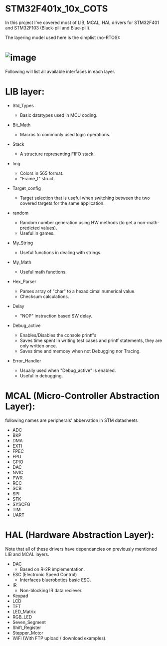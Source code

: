 # STM32F401x_10x_COTS
In this project I've covered most of LIB, MCAL, HAL drivers for STM32F401 and STM32F103 (Black-pill and Blue-pill).

The layering model used here is the simplist (no-RTOS):
# ![image](https://user-images.githubusercontent.com/99054912/212324211-ecfec1b8-2d4c-4b80-b461-f707e95aa85d.png)
Following will list all available interfaces in each layer.

# LIB layer:
  - Std_Types
    * Basic datatypes used in MCU coding.
    
  - Bit_Math
    * Macros to commonly used logic operations.
    
  - Stack
    * A structure representing FIFO stack.
  
  - Img
    * Colors in 565 format.
    * "Frame_t" struct.
    
  - Target_config
    * Target selection that is useful when switching between the two covered targets for the same application.
    
  - random
    * Random number generation using HW methods (to get a non-math-predicted values).
    * Useful in games.
    
  - My_String
    * Useful functions in dealing with strings.
    
  - My_Math
    * Useful math functions.
    
  - Hex_Parser
    * Parses array of "char" to a hexadicimal numerical value.
    * Checksum calculations.

  - Delay
    * "NOP" instruction based SW delay.
    
  - Debug_active
    * Enables/Disables the console printf's
    * Saves time spent in writing test cases and printf statements, they are only written once.
    * Saves time and memoey when not Debugging nor Tracing.
   
  - Error_Handler
    * Usually used when "Debug_active" is enabled.
    * Useful in debugging.
   
# MCAL (Micro-Controller Abstraction Layer):
following names are peripherals' abbervation in STM datasheets
  - ADC
  - BKP
  - DMA
  - EXTI
  - FPEC
  - FPU
  - GPIO
  - DAC
  - NVIC
  - PWR
  - RCC
  - SCB
  - SPI
  - STK
  - SYSCFG
  - TIM
  - UART

# HAL (Hardware Abstraction Layer):
Note that all of these drivers have dependancies on previously mentioned LIB and MCAL layers.
  - DAC
    * Based on R-2R implementation.
  - ESC (Electronic Speed Control)
    * Interfaces bluerobotics basic ESC.
  - IR
    * Non-blocking IR data reciever.
  - Keypad
  - LCD
  - TFT
  - LED_Matrix
  - RGB_LED
  - Seven_Segment
  - Shift_Register
  - Stepper_Motor
  - WiFi (With FTP upload / download examples).
